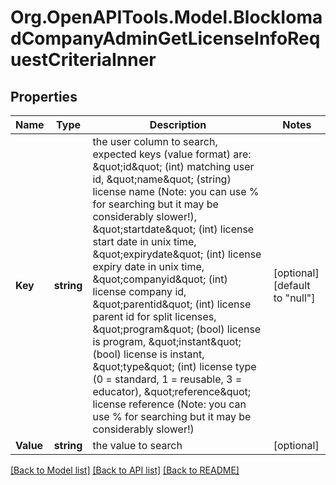 # Org.OpenAPITools.Model.BlockIomadCompanyAdminGetLicenseInfoRequestCriteriaInner

## Properties

Name | Type | Description | Notes
------------ | ------------- | ------------- | -------------
**Key** | **string** | the user column to search, expected keys (value format) are:                                 \&quot;id\&quot; (int) matching user id,                                 \&quot;name\&quot; (string) license name (Note: you can use % for searching but it may be considerably slower!),                                 \&quot;startdate\&quot; (int) license start date in unix time,                                 \&quot;expirydate\&quot; (int) license expiry date in unix time,                                 \&quot;companyid\&quot; (int) license company id,                                 \&quot;parentid\&quot;  (int) license parent id for split licenses,                                 \&quot;program\&quot;  (bool) license is program,                                 \&quot;instant\&quot;  (bool) license is instant,                                 \&quot;type\&quot;  (int) license type (0 &#x3D; standard, 1 &#x3D; reusable, 3 &#x3D; educator),                                 \&quot;reference\&quot; license reference (Note: you can use % for searching but it may be considerably slower!) | [optional] [default to "null"]
**Value** | **string** | the value to search | [optional] 

[[Back to Model list]](../README.md#documentation-for-models) [[Back to API list]](../README.md#documentation-for-api-endpoints) [[Back to README]](../README.md)

